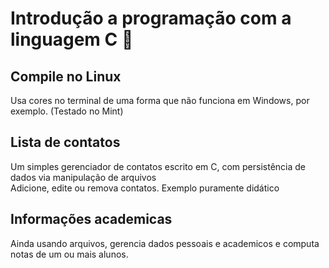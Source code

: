 # Introdução a programação com a linguagem C :blue_heart:

## Compile no Linux
Usa cores no terminal de uma forma que não funciona em Windows, por exemplo. (Testado no Mint)

## Lista de contatos
Um simples gerenciador de contatos escrito em C, com persistência de dados via manipulação de arquivos<br>
Adicione, edite ou remova contatos. Exemplo puramente didático

## Informações academicas
Ainda usando arquivos, gerencia dados pessoais e academicos e computa notas de um ou mais alunos.
